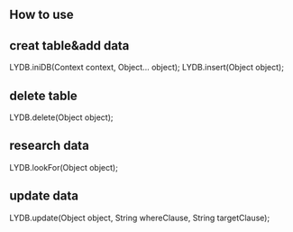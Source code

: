 ## How to use

## creat table&add data
LYDB.iniDB(Context context, Object... object);
LYDB.insert(Object object);

## delete table
LYDB.delete(Object object);

## research data
LYDB.lookFor(Object object);

## update data
LYDB.update(Object object, String whereClause, String targetClause);
